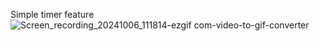 Simple timer feature  
![Screen_recording_20241006_111814-ezgif com-video-to-gif-converter](https://github.com/user-attachments/assets/e1b9446e-dab5-4dab-8691-ea60ea000564)
